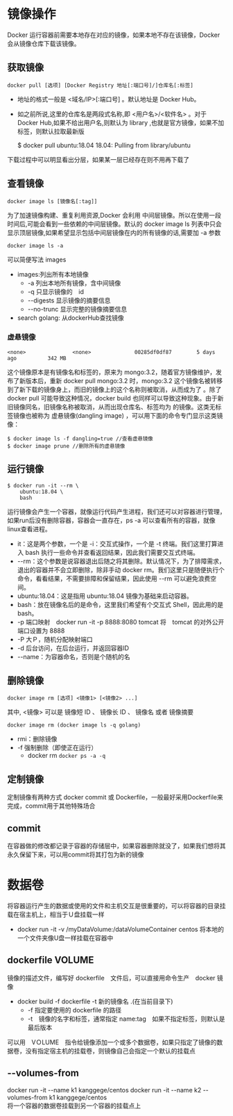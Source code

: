 # 镜像操作
Docker 运行容器前需要本地存在对应的镜像，如果本地不存在该镜像，Docker 会从镜像仓库下载该镜像。

## 获取镜像

    docker pull [选项] [Docker Registry 地址[:端口号]/]仓库名[:标签]

- 地址的格式一般是 <域名/IP>\[:端口号\] 。默认地址是 Docker Hub。
- 如之前所说,这里的仓库名是两段式名称,即 <用户名>/<软件名> 。对于 Docker Hub,如果不给出用户名,则默认为 library ,也就是官方镜像，如果不加标签，则默认拉取最新版

    $ docker pull ubuntu:18.04
    18.04: Pulling from library/ubuntu

下载过程中可以明显看出分层，如果某一层已经存在则不用再下载了

## 查看镜像

    docker image ls [镜像名[:tag]]

为了加速镜像构建、重复利用资源,Docker 会利用 中间层镜像。所以在使用一段时间后,可能会看到一些依赖的中间层镜像。默认的 docker image ls 列表中只会显示顶层镜像,如果希望显示包括中间层镜像在内的所有镜像的话,需要加 -a 参数

    docker image ls -a

可以简便写法 images

- images:列出所有本地镜像
    - -a 列出本地所有镜像，含中间镜像
    - -q 只显示镜像的　id
    - --digests 显示镜像的摘要信息
    - --no-trunc 显示完整的镜像摘要信息
- search golang: 从dockerHub查找镜像

### 虚悬镜像

    <none>               <none>              00285df0df87        5 days ago          342 MB

这个镜像原本是有镜像名和标签的，原来为 mongo:3.2，随着官方镜像维护，发布了新版本后，重新 docker pull mongo:3.2 时，mongo:3.2 这个镜像名被转移到了新下载的镜像身上，而旧的镜像上的这个名称则被取消，从而成为了 <none>。除了 docker pull 可能导致这种情况，docker build 也同样可以导致这种现象。由于新旧镜像同名，旧镜像名称被取消，从而出现仓库名、标签均为 <none> 的镜像。这类无标签镜像也被称为 虚悬镜像(dangling image) ，可以用下面的命令专门显示这类镜像：

    $ docker image ls -f dangling=true //查看虚悬镜像
    $ docker image prune //删除所有的虚悬镜像



## 运行镜像

    $ docker run -it --rm \
        ubuntu:18.04 \
        bash

运行镜像会产生一个容器，就像运行代码产生进程，我们还可以对容器进行管理，如果run后没有删除容器，容器会一直存在，ps -a 可以查看所有的容器，就像linux查看进程。

- it：这是两个参数，一个是 -i：交互式操作，一个是 -t 终端。我们这里打算进入 bash 执行一些命令并查看返回结果，因此我们需要交互式终端。
- --rm：这个参数是说容器退出后随之将其删除。默认情况下，为了排障需求，退出的容器并不会立即删除，除非手动 docker rm。我们这里只是随便执行个命令，看看结果，不需要排障和保留结果，因此使用 --rm 可以避免浪费空间。
- ubuntu:18.04：这是指用 ubuntu:18.04 镜像为基础来启动容器。
- bash：放在镜像名后的是命令，这里我们希望有个交互式 Shell，因此用的是 bash。
- -p 端口映射　docker run -it -p 8888:8080 tomcat 将　tomcat 的对外公开端口设置为 8888
- -P 大Ｐ，随机分配映射端口
- -d 后台访问，在后台运行，并返回容器ID
- --name：为容器命名，否则是个随机的名

## 删除镜像

    docker image rm [选项] <镜像1> [<镜像2> ...]

其中, <镜像> 可以是 镜像短 ID 、 镜像长 ID 、 镜像名 或者 镜像摘要 

    docker image rm (docker image ls -q golang)

- rmi：删除镜像
- -f 强制删除（即使正在运行）
    - docker rm `docker ps -a -q`

## 定制镜像
定制镜像有两种方式 docker commit 或 Dockerfile，一般最好采用Dockerfile来完成，commit用于其他特殊场合

## commit
在容器做的修改都记录于容器的存储层中，如果容器删除就没了，如果我们想将其永久保留下来，可以用commit将其打包为新的镜像

# 数据卷
将容器运行产生的数据或使用的文件和主机交互是很重要的，可以将容器的目录挂载在宿主机上，相当于Ｕ盘挂载一样
- docker run -it -v /myDataVolume:/dataVolumeContainer centos 将本地的一个文件夹像U盘一样挂载在容器中

## dockerfile VOLUME
镜像的描述文件，编写好 dockerfile　文件后，可以直接用命令生产　docker 镜像

- docker build -f dockerfile -t 新的镜像名 .(在当前目录下)
    - -f 指定要使用的 dockerfile 的路径
    - -t　镜像的名字和标签，通常指定 name:tag　如果不指定标签，则默认是最后版本


可以用　VＯLUME　指令给镜像添加一个或多个数据卷，如果只指定了镜像的数据卷，没有指定宿主机的挂载卷，则镜像自己会指定一个默认的挂载点

## --volumes-from 
docker run -it --name k1 kanggege/centos
docker run -it --name k2 --volumes-from k1 kanggege/centos  
将一个容器的数据卷挂载到另一个容器的挂载点上